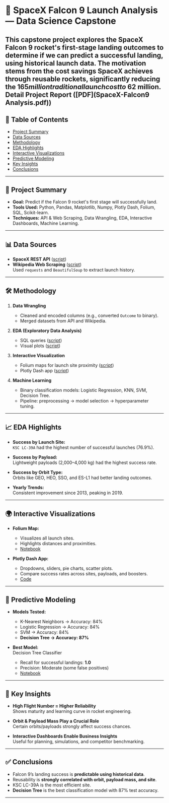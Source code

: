 # 🚀 SpaceX Falcon 9 Launch Analysis — Data Science Capstone

This capstone project explores the SpaceX Falcon 9 rocket's first-stage landing outcomes to determine if we can **predict a successful landing**, using historical launch data. The motivation stems from the cost savings SpaceX achieves through reusable rockets, significantly reducing the $165 million traditional launch cost to ~$62 million.
**Detail Project Report** ([PDF](SpaceX-Falcon9 Analysis.pdf)) 
---

## 📌 Table of Contents

- [Project Summary](#project-summary)
- [Data Sources](#data-sources)
- [Methodology](#methodology)
- [EDA Highlights](#eda-highlights)
- [Interactive Visualizations](#interactive-visualizations)
- [Predictive Modeling](#predictive-modeling)
- [Key Insights](#key-insights)
- [Conclusions](#conclusions)

---

## 📄 Project Summary

- **Goal:** Predict if the Falcon 9 rocket's first stage will successfully land.
- **Tools Used:** Python, Pandas, Matplotlib, Numpy, Plotly Dash, Folium, SQL, Scikit-learn.
- **Techniques:** API & Web Scraping, Data Wrangling, EDA, Interactive Dashboards, Machine Learning.

---

## 📊 Data Sources

- **SpaceX REST API** ([script](spacex-data-collection-api.ipynb))  
- **Wikipedia Web Scraping** ([script](spacex-webscraping.ipynb))  
  Used `requests` and `BeautifulSoup` to extract launch history.

---

## 🛠️ Methodology

1. **Data Wrangling**  
   - Cleaned and encoded columns (e.g., converted `Outcome` to binary).
   - Merged datasets from API and Wikipedia.

2. **EDA (Exploratory Data Analysis)**  
   - SQL queries ([script](spacex-eda-sql.ipynb))
   - Visual plots ([script](spacex-eda-viz.ipynb))

3. **Interactive Visualization**  
   - Folium maps for launch site proximity ([script](spacex_launch_site_location.ipynb))
   - Plotly Dash app ([script](spacex_dash_app.py))

4. **Machine Learning**  
   - Binary classification models: Logistic Regression, KNN, SVM, Decision Tree.
   - Pipeline: preprocessing → model selection → hyperparameter tuning.

---

## 📈 EDA Highlights

- **Success by Launch Site:**  
  `KSC LC-39A` had the highest number of successful launches (76.9%).

- **Success by Payload:**  
  Lightweight payloads (2,000–4,000 kg) had the highest success rate.

- **Success by Orbit Type:**  
  Orbits like GEO, HEO, SSO, and ES-L1 had better landing outcomes.

- **Yearly Trends:**  
  Consistent improvement since 2013, peaking in 2019.

---

## 🌍 Interactive Visualizations

- **Folium Map:**  
  - Visualizes all launch sites.
  - Highlights distances and proximities.
  - [Notebook](spacex_launch_site_location.ipynb)

- **Plotly Dash App:**  
  - Dropdowns, sliders, pie charts, scatter plots.
  - Compare success rates across sites, payloads, and boosters.
  - [Code](spacex_dash_app.py)

---

## 🤖 Predictive Modeling

- **Models Tested:**  
  - K-Nearest Neighbors → Accuracy: 84%  
  - Logistic Regression → Accuracy: 84%  
  - SVM → Accuracy: 84%  
  - **Decision Tree → Accuracy: 87%**

- **Best Model:**  
  Decision Tree Classifier  
  - Recall for successful landings: **1.0**  
  - Precision: Moderate (some false positives)  
  - [Notebook](spacex_machine_learning_prediction.ipynb)

---

## 📌 Key Insights

- **High Flight Number = Higher Reliability**  
  Shows maturity and learning curve in rocket engineering.

- **Orbit & Payload Mass Play a Crucial Role**  
  Certain orbits/payloads strongly affect success chances.

- **Interactive Dashboards Enable Business Insights**  
  Useful for planning, simulations, and competitor benchmarking.

---

## ✅ Conclusions

- Falcon 9’s landing success is **predictable using historical data**.
- Reusability is **strongly correlated with orbit, payload mass, and site**.
- KSC LC-39A is the most efficient site.
- **Decision Tree** is the best classification model with 87% test accuracy.

---


